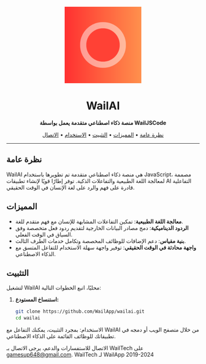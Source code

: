 <!-- Project Logo -->
<p align="center">
  <img src="icon.png" alt="WailAI Logo" width="200" />
</p>

<!-- Project Title -->
<h1 align="center">WailAI</h1>

<!-- Project Description -->
<p align="center">
  <strong>منصة ذكاء اصطناعي متقدمة يعمل بواسطة WailJSCode</strong>
</p>

<!-- Table of Contents -->
<p align="center">
  <a href="#overview">نظرة عامة</a> •
  <a href="#features">المميزات</a> •
  <a href="#installation">التثبيت</a> •
  <a href="#usage">الاستخدام</a> •
  <a href="#contact">الاتصال</a>
</p>

---

## نظرة عامة

WailAI هي منصة ذكاء اصطناعي متقدمة تم تطويرها باستخدام JavaScript، مصممة لمعالجة اللغة الطبيعية والتفاعلات الذكية. توفر إطارًا قويًا لإنشاء تطبيقات AI التفاعلية قادرة على فهم والرد على لغة الإنسان في الوقت الحقيقي.

## المميزات

- **معالجة اللغة الطبيعية**: تمكين التفاعلات المشابهة للإنسان مع فهم متقدم للغة.
- **الردود الديناميكية**: دمج مصادر البيانات الخارجية لتقديم ردود فعل متخصصة وفق السياق في الوقت الفعلي.
- **بنية مقياس**: دعم الإضافات للوظائف المخصصة وتكامل خدمات الطرف الثالث.
- **واجهة محادثة في الوقت الحقيقي**: توفير واجهة سهلة الاستخدام للتفاعل المتسق مع الذكاء الاصطناعي.

## التثبيت

لتشغيل WailAI محليًا، اتبع الخطوات التالية:

1. **استنساخ المستودع:**

   ```bash
   git clone https://github.com/WailApp/wailai.git
   cd wailai
الاستخدام:
بمجرد التثبيت، يمكنك التفاعل مع WailAI من خلال متصفح الويب أو دمجه في تطبيقاتك للوظائف القائمة على الذكاء الاصطناعي.

الاتصال
للاستفسارات والدعم، يرجى الاتصال بـ WailTech على gamesup648@gmail.com.
WailTech لـ WailApp 2019-2024
